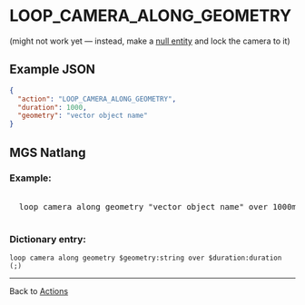 # LOOP_CAMERA_ALONG_GEOMETRY

(might not work yet — instead, make a [null entity](../entities/null_entity) and lock the camera to it)

## Example JSON

```json
{
  "action": "LOOP_CAMERA_ALONG_GEOMETRY",
  "duration": 1000,
  "geometry": "vector object name"
}
```

## MGS Natlang

### Example:

<pre class="HyperMD-codeblock mgs">

  <span class="verb">loop</span> <span class="target">camera</span> <span class="">along</span> <span class="sigil">geometry</span> <span class="string">"vector object name"</span> <span class="">over</span> <span class="number">1000ms</span><span class="terminator">;</span>

</pre>

### Dictionary entry:

```
loop camera along geometry $geometry:string over $duration:duration (;)
```

---

Back to [Actions](../actions)
